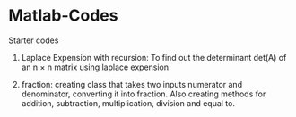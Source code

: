 # Matlab-Codes
Starter codes

1. Laplace Expension with recursion:
To find out the determinant det(A) of an n × n matrix using laplace expension

2. fraction:
creating class that takes two inputs numerator and denominator, converting it into fraction. Also creating methods for addition, subtraction, multiplication, division and equal to.
